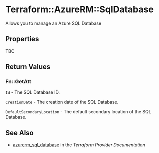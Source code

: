 # Terraform::AzureRM::SqlDatabase

Allows you to manage an Azure SQL Database

## Properties

TBC

## Return Values

### Fn::GetAtt

`Id` - The SQL Database ID.

`CreationDate` - The creation date of the SQL Database.

`DefaultSecondaryLocation` - The default secondary location of the SQL Database.

## See Also

* [azurerm_sql_database](https://www.terraform.io/docs/providers/azurerm/r/sql_database.html) in the _Terraform Provider Documentation_